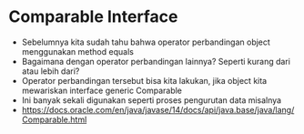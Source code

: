 # Comparable Interface
- Sebelumnya kita sudah tahu bahwa operator perbandingan object menggunakan method equals
- Bagaimana dengan operator perbandingan lainnya? Seperti kurang dari atau lebih dari?
- Operator perbandingan tersebut bisa kita lakukan, jika object kita mewariskan interface generic Comparable
- Ini banyak sekali digunakan seperti proses pengurutan data misalnya
- https://docs.oracle.com/en/java/javase/14/docs/api/java.base/java/lang/Comparable.html